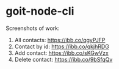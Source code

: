 # goit-node-cli

Screenshots of work:

1. All contacts: https://ibb.co/qgyPJFP
2. Contact by id: https://ibb.co/qkjhRDG
3. Add contact: https://ibb.co/sKGwVzx
4. Delete contact: https://ibb.co/9bSfqQv
